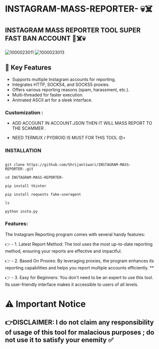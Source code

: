 # INSTAGRAM-MASS-REPORTER- 💀☠️
## INSTAGRAM MASS REPORTER TOOL SUPER FAST BAN ACCOUNT 🙏☠️💀
![1000023011](https://github.com/user-attachments/assets/10a8492b-ae5d-48ff-a055-55f4d12e7a47)
![1000023013](https://github.com/user-attachments/assets/8c286bbd-38de-4e58-9967-b67c9e8ac303)

## 🚀 Key Features
- Supports multiple Instagram accounts for reporting.
- Integrates HTTP, SOCKS4, and SOCKS5 proxies.
- Offers various reporting reasons (spam, harassment, etc.).
- Multi-threaded for faster execution.
- Animated ASCII art for a sleek interface.

### Customization :

 - ADD ACCOUNT IN ACCOUNT.JSON THEN IT WILL MASS REPORT TO THE SCAMMER  .

 - NEED TERMUX / PYDROID IS MUST FOR THIS TOOL 😍💀

### INSTALLATION 
```

git clone https://github.com/Shrijantiwari/INSTAGRAM-MASS-REPORTER-.git

cd INSTAGRAM-MASS-REPORTER-

pip install tkinter

pip install requests fake-useragent

ls

python insta.py

```
 

### Features:

 The Instagram Reporting program comes with several handy features:

👉  - 1. Latest Report Method: The tool uses the most up-to-date reporting method, ensuring your reports are effective and impactful.

👉 - 2.  Based On Proxies: By leveraging proxies, the program enhances its reporting capabilities and helps you report multiple accounts efficiently. **


👉 - 3. Easy for Beginners: You don't need to be an expert to use this tool. Its user-friendly interface makes it accessible to users of all levels. 

# ⚠️ Important Notice 

## 👉DISCLAIMER: I do not claim any responsibility of usage of this tool for malacious purposes ; do not use it to satisfy your enemity ✅  
